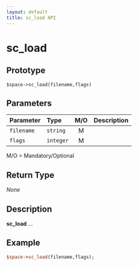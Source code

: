 ```yaml
---
layout: default
title: sc_load API
---
```



sc_load
=======


Prototype
---------

```
$space->sc_load(filename,flags)
```


Parameters
----------

| Parameter | Type     | M/O | Description                                    |
|:----------|:---------|:---:|:-----------------------------------------------|
| `filename` | `string` |  M  |                                              |
| `flags` | `integer` |  M  |                                              |

M/O = Mandatory/Optional


Return Type
-----------

_None_


Description
-----------

**sc_load** ...


Example
-------

```perl
$space->sc_load(filename,flags);
```
